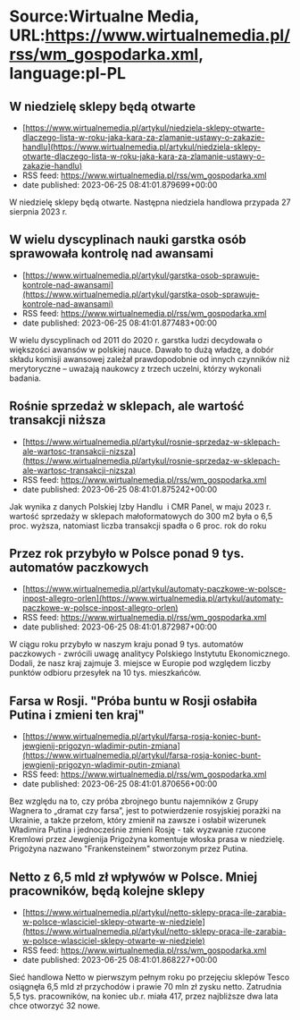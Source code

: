 # Source:Wirtualne Media, URL:https://www.wirtualnemedia.pl/rss/wm_gospodarka.xml, language:pl-PL

## W niedzielę sklepy będą otwarte
 - [https://www.wirtualnemedia.pl/artykul/niedziela-sklepy-otwarte-dlaczego-lista-w-roku-jaka-kara-za-zlamanie-ustawy-o-zakazie-handlu](https://www.wirtualnemedia.pl/artykul/niedziela-sklepy-otwarte-dlaczego-lista-w-roku-jaka-kara-za-zlamanie-ustawy-o-zakazie-handlu)
 - RSS feed: https://www.wirtualnemedia.pl/rss/wm_gospodarka.xml
 - date published: 2023-06-25 08:41:01.879699+00:00

W niedzielę sklepy będą otwarte. Następna niedziela handlowa przypada 27 sierpnia 2023 r.

## W wielu dyscyplinach nauki garstka osób sprawowała kontrolę nad awansami
 - [https://www.wirtualnemedia.pl/artykul/garstka-osob-sprawuje-kontrole-nad-awansami](https://www.wirtualnemedia.pl/artykul/garstka-osob-sprawuje-kontrole-nad-awansami)
 - RSS feed: https://www.wirtualnemedia.pl/rss/wm_gospodarka.xml
 - date published: 2023-06-25 08:41:01.877483+00:00

W wielu dyscyplinach od 2011 do 2020 r. garstka ludzi decydowała o większości awansów w polskiej nauce. Dawało to dużą władzę, a dobór składu komisji awansowej zależał prawdopodobnie od innych czynników niż merytoryczne – uważają naukowcy z trzech uczelni, którzy wykonali badania.

## Rośnie sprzedaż w sklepach, ale wartość transakcji niższa
 - [https://www.wirtualnemedia.pl/artykul/rosnie-sprzedaz-w-sklepach-ale-wartosc-transakcji-nizsza](https://www.wirtualnemedia.pl/artykul/rosnie-sprzedaz-w-sklepach-ale-wartosc-transakcji-nizsza)
 - RSS feed: https://www.wirtualnemedia.pl/rss/wm_gospodarka.xml
 - date published: 2023-06-25 08:41:01.875242+00:00

Jak wynika z danych Polskiej Izby Handlu  i CMR Panel, w maju 2023 r. wartość sprzedaży w sklepach małoformatowych do 300 m2 była o 6,5 proc. wyższa, natomiast liczba transakcji spadła o 6 proc. rok do roku

## Przez rok przybyło w Polsce ponad 9 tys. automatów paczkowych
 - [https://www.wirtualnemedia.pl/artykul/automaty-paczkowe-w-polsce-inpost-allegro-orlen](https://www.wirtualnemedia.pl/artykul/automaty-paczkowe-w-polsce-inpost-allegro-orlen)
 - RSS feed: https://www.wirtualnemedia.pl/rss/wm_gospodarka.xml
 - date published: 2023-06-25 08:41:01.872987+00:00

W ciągu roku przybyło w naszym kraju ponad 9 tys. automatów paczkowych - zwrócili uwagę analitycy Polskiego Instytutu Ekonomicznego. Dodali, że nasz kraj zajmuje 3. miejsce w Europie pod względem liczby punktów odbioru przesyłek na 10 tys. mieszkańców.

## Farsa w Rosji. "Próba buntu w Rosji osłabiła Putina i zmieni ten kraj"
 - [https://www.wirtualnemedia.pl/artykul/farsa-rosja-koniec-bunt-jewgienij-prigozyn-wladimir-putin-zmiana](https://www.wirtualnemedia.pl/artykul/farsa-rosja-koniec-bunt-jewgienij-prigozyn-wladimir-putin-zmiana)
 - RSS feed: https://www.wirtualnemedia.pl/rss/wm_gospodarka.xml
 - date published: 2023-06-25 08:41:01.870656+00:00

Bez względu na to, czy próba zbrojnego buntu najemników z Grupy Wagnera to „dramat czy farsa”, jest to potwierdzenie rosyjskiej porażki na Ukrainie, a także przełom, który zmienił na zawsze i osłabił wizerunek Władimira Putina i jednocześnie zmieni Rosję - tak wyzwanie rzucone Kremlowi przez Jewgienija Prigożyna komentuje włoska prasa w niedzielę. Prigożyna nazwano "Frankensteinem" stworzonym przez Putina.

## Netto z 6,5 mld zł wpływów w Polsce. Mniej pracowników, będą kolejne sklepy
 - [https://www.wirtualnemedia.pl/artykul/netto-sklepy-praca-ile-zarabia-w-polsce-wlasciciel-sklepy-otwarte-w-niedziele](https://www.wirtualnemedia.pl/artykul/netto-sklepy-praca-ile-zarabia-w-polsce-wlasciciel-sklepy-otwarte-w-niedziele)
 - RSS feed: https://www.wirtualnemedia.pl/rss/wm_gospodarka.xml
 - date published: 2023-06-25 08:41:01.868227+00:00

Sieć handlowa Netto w pierwszym pełnym roku po przejęciu sklepów Tesco osiągnęła 6,5 mld zł przychodów i prawie 70 mln zł zysku netto. Zatrudnia 5,5 tys. pracowników, na koniec ub.r. miała 417, przez najbliższe dwa lata chce otworzyć 32 nowe.

